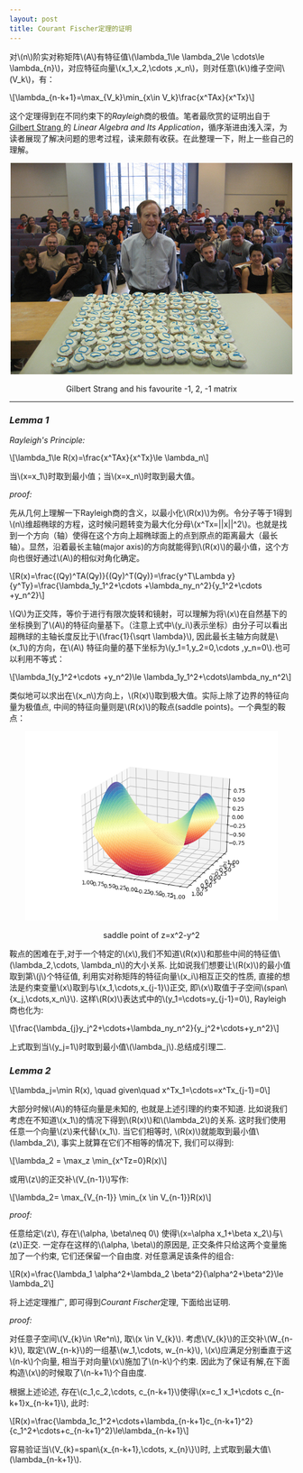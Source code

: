 ```yaml
---
layout: post
title: Courant Fischer定理的证明
---
```


对\\(n\\)阶实对称矩阵\\(A\\)有特征值\\(\lambda_1\le \lambda_2\le \cdots\le \lambda_{n}\\)，对应特征向量\\(x_1,x_2,\cdots ,x_n\\)，则对任意\\(k\\)维子空间\\(V_k\\)，有：

\\[\lambda_{n-k+1}=\max_{V_k}\min_{x\in V_k}\frac{x^TAx}{x^Tx}\\]

<!--more-->

这个定理得到在不同约束下的*Rayleigh*商的极值。笔者最欣赏的证明出自于 [Gilbert Strang ](http://www-math.mit.edu/~gs/)的 *Linear Algebra and Its Application*，循序渐进由浅入深，为读者展现了解决问题的思考过程，读来颇有收获。在此整理一下，附上一些自己的理解。


<div align="center">
<img src="/image/cupcakematrix.jpg" alt="cupcake matrix"  />
<p>Gilbert Strang and his favourite -1, 2, -1 matrix</p>
</div>

-------
### *Lemma 1* 

*Rayleigh's Principle:*

\\[\lambda_1\le R(x)=\frac{x^TAx}{x^Tx}\le \lambda_n\\]

当\\(x=x_1\\)时取到最小值；当\\(x=x_n\\)时取到最大值。

*proof:*

先从几何上理解一下Rayleigh商的含义，以最小化\\(R(x)\\)为例。令分子等于1得到\\(n\\)维超椭球的方程，这时候问题转变为最大化分母\\(x^Tx=\|\|x\|\|^2\\)。也就是找到一个方向（轴）使得在这个方向上超椭球面上的点到原点的距离最大（最长轴）。显然，沿着最长主轴(major axis)的方向就能得到\\(R(x)\\)的最小值，这个方向也很好通过\\(A\\)的相似对角化确定。

\\[R(x)=\frac{(Qy)^TA(Qy)}{(Qy)^T(Qy)}=\frac{y^T\Lambda y}{y^Ty}=\frac{\lambda_1y_1^2+\cdots +\lambda_ny_n^2}{y_1^2+\cdots +y_n^2}\\]

\\(Q\\)为正交阵，等价于进行有限次旋转和镜射，可以理解为将\\(x\\)在自然基下的坐标换到了\\(A\\)的特征向量基下。（注意上式中\\(y_i\\)表示坐标）由分子可以看出超椭球的主轴长度反比于\\(\frac{1}{\sqrt \lambda}\\), 因此最长主轴方向就是\\(x_1\\)的方向，在\\(A\\) 特征向量的基下坐标为\\(y_1=1,y_2=0,\cdots ,y_n=0\\).也可以利用不等式：

\\[\lambda_1(y_1^2+\cdots +y_n^2)\le \lambda_1y_1^2+\cdots\lambda_ny_n^2\\]

类似地可以求出在\\(x_n\\)方向上，\\(R(x)\\)取到极大值。实际上除了边界的特征向量为极值点, 中间的特征向量则是\\(R(x)\\)的鞍点(saddle points)。一个典型的鞍点：

<div align="center">

<img src="image/z=x^2-y^2.png" alt="z=x^2-y^2" style="zoom:70%"/>

<p>saddle point of z=x^2-y^2</p>

</div>

鞍点的困难在于,对于一个特定的\\(x\\),我们不知道\\(R(x)\\)和那些中间的特征值\\(\lambda_2,\cdots, \lambda_n\\)的大小关系. 比如说我们想要让\\(R(x)\\)的最小值取到第\\(j\\)个特征值, 利用实对称矩阵的特征向量\\(x_i\\)相互正交的性质, 直接的想法是约束变量\\(x\\)取到与\\(x_1,\cdots,x_{j-1}\\)正交, 即\\(x\\)取值于子空间\\(span\\{x_j,\cdots,x_n\\}\\). 这样\\(R(x)\\)表达式中的\\(y_1=\cdots=y_{j-1}=0\\), Rayleigh 商也化为:

\\[\frac{\lambda_{j}y_j^2+\cdots+\lambda_ny_n^2}{y_j^2+\cdots+y_n^2}\\]

上式取到当\\(y_j=1\\)时取到最小值\\(\lambda_j\\).总结成引理二.

### *Lemma 2*

\\[\lambda_j=\min R(x), \quad given\quad x^Tx_1=\cdots=x^Tx_{j-1}=0\\]

大部分时候\\(A\\)的特征向量是未知的, 也就是上述引理的约束不知道. 比如说我们考虑在不知道\\(x_1\\)的情况下得到\\(R(x)\\)和\\(\lambda_2\\)的关系. 这时我们使用任意一个向量\\(z\\)来代替\\(x_1\\). 当它们相等时, \\(R(x)\\)就能取到最小值\\(\lambda_2\\), 事实上就算在它们不相等的情况下, 我们可以得到:

\\[\lambda_2 = \max_z \min_{x^Tz=0}R(x)\\]

或用\\(z\\)的正交补\\(V_{n-1}\\)写作:

\\[\lambda_2= \max_{V_{n-1}} \min_{x \in V_{n-1}}R(x)\\]

*proof:*

任意给定\\(z\\), 存在\\(\alpha, \beta\neq 0\\) 使得\\(x=\alpha x_1+\beta x_2\\)与\\(z\\)正交. 一定存在这样的\\(\alpha, \beta\\)的原因是, 正交条件只给这两个变量施加了一个约束, 它们还保留一个自由度. 对任意满足该条件的组合:

\\[R(x)=\frac{\lambda_1 \alpha^2+\lambda_2 \beta^2}{\alpha^2+\beta^2}\le \lambda_2\\]

将上述定理推广, 即可得到*Courant Fischer*定理, 下面给出证明.

*proof:*

对任意子空间\\(V_{k}\in \Re^n\\), 取\\(x \in V_{k}\\). 考虑\\(V_{k}\\)的正交补\\(W_{n-k}\\), 取定\\(W_{n-k}\\)的一组基\\(w_1,\cdots, w_{n-k}\\), \\(x\\\)应满足分别垂直于这\\(n-k\\)个向量, 相当于对向量\\(x\\)施加了\\(n-k\\)个约束. 因此为了保证有解,在下面构造\\(x\\)的时候取了\\(n-k+1\\)个自由度.

根据上述论述, 存在\\(c_1,c_2,\cdots, c_{n-k+1}\\)使得\\(x=c_1 x_1+\cdots  c_{n-k+1}x_{n-k+1}\\), 此时:

\\[R(x)=\frac{\lambda_1c_1^2+\cdots+\lambda_{n-k+1}c_{n-k+1}^2}{c_1^2+\cdots+c_{n-k+1}^2}\le\lambda_{n-k+1}\\]

容易验证当\\(V_{k}=span\\{x_{n-k+1},\cdots, x_{n}\\}\\)时, 上式取到最大值\\(\lambda_{n-k+1}\\).





